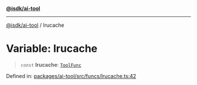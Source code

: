 [**@isdk/ai-tool**](../README.md)

***

[@isdk/ai-tool](../globals.md) / lrucache

# Variable: lrucache

> `const` **lrucache**: [`ToolFunc`](../classes/ToolFunc.md)

Defined in: [packages/ai-tool/src/funcs/lrucache.ts:42](https://github.com/isdk/ai-tool.js/blob/b0ee9498dddfa5222989cf00502bb34c601df743/src/funcs/lrucache.ts#L42)
